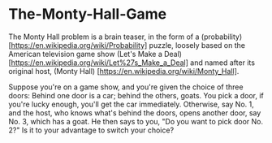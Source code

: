 # The-Monty-Hall-Game  
  
The Monty Hall problem is a brain teaser, in the form of a (probability)[https://en.wikipedia.org/wiki/Probability] puzzle, loosely based on the American television game show (Let's Make a Deal) [https://en.wikipedia.org/wiki/Let%27s_Make_a_Deal] and named after its original host, (Monty Hall) [https://en.wikipedia.org/wiki/Monty_Hall].  
  
Suppose you're on a game show, and you're given the choice of three doors: Behind one door is a car; behind the others, goats. You pick a door, if you're lucky enough, you'll get the car immediately. Otherwise, say No. 1, and the host, who knows what's behind the doors, opens another door, say No. 3, which has a goat. He then says to you, "Do you want to pick door No. 2?" Is it to your advantage to switch your choice?
